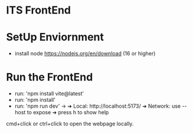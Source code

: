 # ITS FrontEnd

# SetUp Enviornment

- install node https://nodejs.org/en/download (16 or higher)

# Run the FrontEnd

- run: 'npm install vite@latest'
- run: 'npm install'
- run: 'npm run dev' ->
  ➜ Local: http://localhost:5173/
  ➜ Network: use --host to expose
  ➜ press h to show help

cmd+click or ctrl+click to open the webpage locally.
